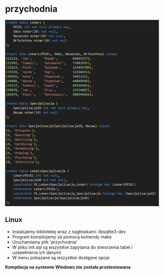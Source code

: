 # przychodnia
![alt text](https://github.com/marcinozog/przychodnia/blob/main/sql_init.png?raw=true)
## Linux
- Instalujemy bibliotekę wraz z nagłówkami: libsqlite3-dev
- Program kompilujemy za pomocą komendy make  
- Uruchamiamy plik 'przychodnia'
- W pliku init.sql są wszystkie zapytania do stworzenia tabel i uzepełnienia ich danymi
- W menu pokazane są wszystkie dostępne opcje

**Kompilacja na systemie Windows nie została przetestowana**
